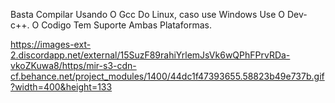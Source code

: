 Basta Compilar Usando O Gcc Do Linux, caso use Windows Use O Dev-c++. O Codigo Tem Suporte Ambas Plataformas.

https://images-ext-2.discordapp.net/external/15SuzF89rahiYrlemJsVk6wQPhFPrvRDa-vkoZKuwa8/https/mir-s3-cdn-cf.behance.net/project_modules/1400/44dc1f47393655.58823b49e737b.gif?width=400&height=133
